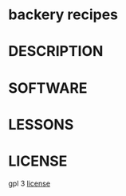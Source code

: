# backery recipes

# DESCRIPTION

# SOFTWARE

# LESSONS

# LICENSE
gpl 3 [license](https://www.gnu.org/licenses/)
